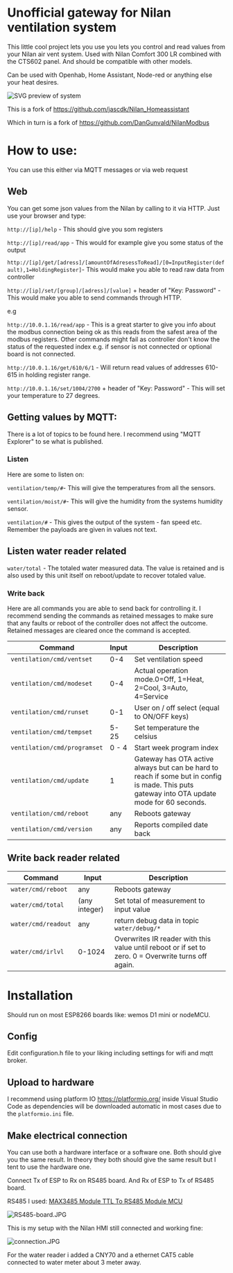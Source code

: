 # Unofficial gateway for Nilan ventilation system

This little cool project lets you use you lets you control and read values from your Nilan air vent system. Used with Nilan Comfort 300 LR combined with the CTS602 panel. And should be compatible with other models.

Can be used with Openhab, Home Assistant, Node-red or anything else your heat desires.

![SVG preview of system](images/overview.svg)

This is a fork of https://github.com/jascdk/Nilan_Homeassistant

Which in turn is a fork of https://github.com/DanGunvald/NilanModbus

# How to use:
You can use this either via MQTT messages or via web request

## Web
You can get some json values from the Nilan by calling to it via HTTP. Just use your browser and type:

`http://[ip]/help` - This should give you som registers

`http://[ip]/read/app` - This would for example give you some status of the output

`http://[ip]/get/[adress]/[amountOfAdresessToRead]/[0=InputRegister(default),1=HoldingRegister]`- This would make you able to read raw data from controller 

`http://[ip]/set/[group]/[adress]/[value]` + header of "Key: Password" - This would make you able to send commands through HTTP.



e.g

`http://10.0.1.16/read/app` - This is a great starter to give you info about the modbus connection being ok as this reads from the safest area of the modbus registers. Other commands might fail as controller don't know the status of the requested index e.g. if sensor is not connected or optional board is not connected.

`http://10.0.1.16/get/610/6/1` - Will return read values of addresses 610-615 in holding register range. 

`http://10.0.1.16/set/1004/2700` + header of "Key: Password" - This will set your temperature to 27 degrees. 


## Getting values by MQTT:

There is a lot of topics to be found here. I recommend using "MQTT Explorer" to se what is published.

### Listen

Here are some to listen on:

`ventilation/temp/#`- This will give the temperatures from all the sensors.

`ventilation/moist/#`- This will give the humidity from the systems humidity sensor.

`ventilation/#` - This gives the output of the system - fan speed etc. Remember the payloads are given in values not text.

## Listen water reader related

`water/total` - The totaled water measured data. The value is retained and is also used by this unit itself on reboot/update to recover totaled value.

### Write back

Here are all commands you are able to send back for controlling it. I recommend sending the commands as retained messages to make sure that any faults or reboot of the controller does not affect the outcome. Retained messages are cleared once the command is accepted.

| Command | Input |Description |
| ---   |---| ---|
|`ventilation/cmd/ventset`| 0-4 | Set ventilation speed |
|`ventilation/cmd/modeset`| 0-4 |Actual operation mode.0=Off, 1=Heat, 2=Cool, 3=Auto, 4=Service |
|`ventilation/cmd/runset`| 0-1 | User on / off select (equal to ON/OFF keys) |
|`ventilation/cmd/tempset`| 5-25 | Set temperature the celsius |
|`ventilation/cmd/programset`| 0 - 4 | Start week program index |
|`ventilation/cmd/update`| 1 | Gateway has OTA active always but can be hard to reach if some but in config is made. This puts gateway into OTA update mode for 60  seconds.  |
|`ventilation/cmd/reboot`| any | Reboots gateway |
|`ventilation/cmd/version`| any | Reports compiled date back |

## Write back reader related

| Command | Input |Description |
| ---   |---| ---|
|`water/cmd/reboot`| any | Reboots gateway |
|`water/cmd/total`| (any integer) | Set total of measurement to input value |
|`water/cmd/readout`| any | return debug data in topic `water/debug/*` |
|`water/cmd/irlvl`| 0-1024 | Overwrites IR reader with this value until reboot or if set to zero. 0 = Overwrite turns off again. |


# Installation
Should run on most ESP8266 boards like: wemos D1 mini or nodeMCU.

## Config
Edit configuration.h file to your liking including settings for wifi and mqtt broker.

## Upload to hardware
I recommend using platform IO https://platformio.org/ inside Visual Studio Code as dependencies will be downloaded automatic in most cases due to the `platformio.ini` file.

## Make electrical connection
You can use both a hardware interface or a software one. Both should give you the same result. In theory they both should give the same result but I tent to use the hardware one.

Connect Tx of ESP to Rx on RS485 board. And Rx of ESP to Tx of RS485 board.

RS485 I used: [MAX3485 Module TTL To RS485 Module MCU](https://www.aliexpress.com/item/32828100565.html)

![RS485-board.JPG](images/RS485-board.JPG)

This is my setup with the Nilan HMI still connected and working fine:

![connection.JPG](images/connection.JPG)

For the water reader i added a CNY70 and a ethernet CAT5 cable connected to water meter about 3 meter away. 
